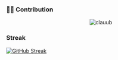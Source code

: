 ### 🫶🏽 Contribution

<p align="center">&nbsp;<img  src="https://github-readme-stats.vercel.app/api?username=clauub&show_icons=true" alt="clauub"/>

</p>


### Streak

[![GitHub Streak](https://streak-stats.demolab.com?user=clauub&theme=discord-old-blurple&border_radius=14&date_format=M%20j%5B%2C%20Y%5D)](https://git.io/streak-stats)
